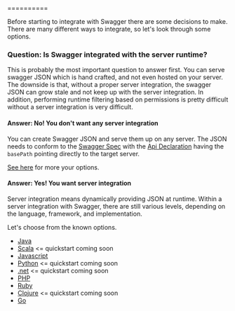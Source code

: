 ==========

Before starting to integrate with Swagger there are some decisions to make.  There are many different ways to integrate, so let's look through some options.

### Question: Is Swagger integrated with the server runtime?

This is probably the most important question to answer first.  You can serve swagger JSON which is hand crafted, and not even hosted on your server.  The downside is that, without a proper server integration, the swagger JSON can grow stale and not keep up with the server integration.  In addition, performing runtime filtering based on permissions is pretty difficult without a server integration is very difficult.

#### Answer: No!  You don't want any server integration

You can create Swagger JSON and serve them up on any server.  The JSON needs to conform to the [Swagger Spec](Resource-Listing) with the [Api Declaration](API-Declaration) having the `basePath` pointing directly to the target server.

[See here](No-server-Integrations) for more your options.

#### Answer: Yes! You want server integration

Server integration means dynamically providing JSON at runtime.  Within a server integration with Swagger, there are still various levels, depending on the language, framework, and implementation.

Let's choose from the known options.

- [Java](Java-Integrations)
- [Scala](Scala-Integrations) <= quickstart coming soon
- [Javascript](Javascript-Integrations)
- [Python](Python-Integrations) <= quickstart coming soon
- [.net](Dot-Net-Integrations) <= quickstart coming soon
- [PHP](PHP-Integrations)
- [Ruby](Ruby-Integrations)
- [Clojure](Clojure-Integrations) <= quickstart coming soon
- [Go](Go-Integrations)